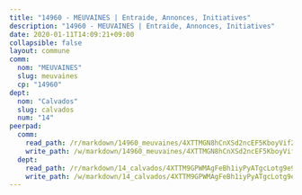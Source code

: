 ```yaml
---
title: "14960 - MEUVAINES | Entraide, Annonces, Initiatives"
description: "14960 - MEUVAINES | Entraide, Annonces, Initiatives"
date: 2020-01-11T14:09:21+09:00
collapsible: false
layout: commune
comm:
  nom: "MEUVAINES"
  slug: meuvaines
  cp: "14960"
dept:
  nom: "Calvados"
  slug: calvados
  num: "14"
peerpad:
  comm:
    read_path: /r/markdown/14960_meuvaines/4XTTMGN8hCnXSd2ncEF5KboyVif2ybGn1NHgAF1HRCkm4bua4
    write_path: /w/markdown/14960_meuvaines/4XTTMGN8hCnXSd2ncEF5KboyVif2ybGn1NHgAF1HRCkm4bua4-K3TgU7EeRSJjjWK31rN9iHcNV2LnBcymbGBKQtxGvPv6rLHvGLHUh4X8tgTtU2459jWpojqJS9hLv7eRS2hWSQ15op7KtuHQLcXZTRQty3zdkVJqeZe4JmSoM1aw3URrw4nUZMCp
  dept:
    read_path: /r/markdown/14_calvados/4XTTM9GPWMAgFeBh1iyPyATgcLotg9e9APJpQBEyY3RZiUwJ6
    write_path: /w/markdown/14_calvados/4XTTM9GPWMAgFeBh1iyPyATgcLotg9e9APJpQBEyY3RZiUwJ6-K3TgUXWJAT2cYJ9ZstQphkkm2za8um5GwwXsivqaDFTgbhMDcHaRXnT3h69szAqCyvWcFfDim5fkwc6CXdUtyvPpirbD1TPAb6xCxpPN6dR3zzDRe29YehQYbhZdjvZYkgztJYvi
---
```


